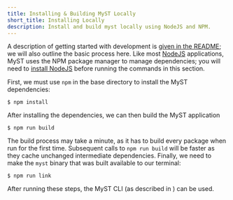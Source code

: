 ```yaml
---
title: Installing & Building MyST Locally
short_title: Installing Locally
description: Install and build myst locally using NodeJS and NPM.
---
```


A description of getting started with development is [given in the README](https://github.com/jupyter-book/mystmd/blob/main/README.md#development); we will also outline the basic process here. Like most [NodeJS](https://nodejs.org/) applications, MyST uses the NPM package manager to manage dependencies; you will need to [install NodeJS](./install-node.md) before running the commands in this section.

First, we must use `npm` in the base directory to install the MyST dependencies:

```shell
$ npm install
```

After installing the dependencies, we can then build the MyST application

```shell
$ npm run build
```

The build process may take a minute, as it has to build every package when run for the first time. Subsequent calls to `npm run build` will be faster as they cache unchanged intermediate dependencies. Finally, we need to make the `myst` binary that was built available to our terminal:

```shell
$ npm run link
```

After running these steps, the MyST CLI (as described in [](./quickstart-myst-documents.md)) can be used.
